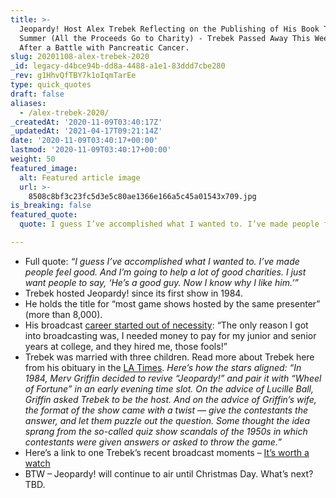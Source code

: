 ```yaml
---
title: >-
  Jeopardy! Host Alex Trebek Reflecting on the Publishing of His Book This
  Summer (All the Proceeds Go to Charity) - Trebek Passed Away This Weekend
  After a Battle with Pancreatic Cancer.
slug: 20201108-alex-trebek-2020
_id: legacy-d4bce94b-dd8a-4488-a1e1-83ddd7cbe280
_rev: g1HhvQfTBY7k1oIqmTarEe
type: quick_quotes
draft: false
aliases:
  - /alex-trebek-2020/
_createdAt: '2020-11-09T03:40:17Z'
_updatedAt: '2021-04-17T09:21:14Z'
date: '2020-11-09T03:40:17+00:00'
lastmod: '2020-11-09T03:40:17+00:00'
weight: 50
featured_image:
  alt: Featured article image
  url: >-
    8508c8bf3c23fc5d3e5c80ae1366e166a5c45a01543x709.jpg
is_breaking: false
featured_quote:
  quote: I guess I’ve accomplished what I wanted to. I’ve made people feel good.

---
```

* Full quote: _“I guess I’ve accomplished what I wanted to. I’ve made people feel good. And I’m going to help a lot of good charities. I just want people to say, ‘He’s a good guy. Now I know why I like him.’”_
* Trebek hosted Jeopardy! since its first show in 1984.
* He holds the title for “most game shows hosted by the same presenter” (more than 8,000).
* His broadcast [career started out of necessity](https://www.cbsnews.com/news/alex-trebek-dies-age-80-pancreatic-cancer-jeopardy/): “The only reason I got into broadcasting was, I needed money to pay for my junior and senior years at college, and they hired me, those fools!”
* Trebek was married with three children. Read more about Trebek here from his obituary in the [LA Times](https://www.latimes.com/obituaries/story/2020-11-08/alex-trebek-jeopardy-dead). _Here’s how the stars aligned: “In 1984, Merv Griffin decided to revive “Jeopardy!” and pair it with “Wheel of Fortune” in an early evening time slot. On the advice of Lucille Ball, Griffin asked Trebek to be the host. And on the advice of Griffin’s wife, the format of the show came with a twist — give the contestants the answer, and let them puzzle out the question. Some thought the idea sprang from the so-called quiz show scandals of the 1950s in which contestants were given answers or asked to throw the game.”_
* Here’s a link to one Trebek’s recent broadcast moments – [It’s worth a watch](https://www.usatoday.com/story/entertainment/tv/2020/11/06/jeopardy-winner-tearfully-thanks-alex-trebek/6193975002/)
* BTW – Jeopardy! will continue to air until Christmas Day. What’s next? TBD.